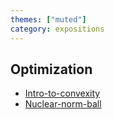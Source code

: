 ```yaml
---
themes: ["muted"]
category: expositions
---
```



## Optimization

- [Intro-to-convexity](./intro-to-convexity)
- [Nuclear-norm-ball](./nuclear-norm-ball)
